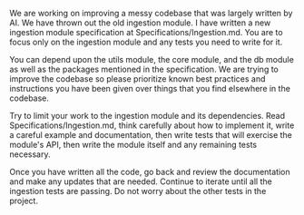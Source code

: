 We are working on improving a messy codebase that was largely written by AI. We have thrown out the old ingestion module. I have written a new ingestion module specification at Specifications/Ingestion.md. You are to focus only on the ingestion module and any tests you need to write for it. 

You can depend upon the utils module, the core module, and the db module as well as the packages mentioned in the specification. We are trying to improve the codebase so please prioritize known best practices and instructions you have been given over things that you find elsewhere in the codebase. 

Try to limit your work to the ingestion module and its dependencies. Read Specifications/Ingestion.md, think carefully about how to implement it, write a careful example and documentation, then write tests that will exercise the module's API, then write the module itself and any remaining tests necessary. 

Once you have written all the code, go back and review the documentation and make any updates that are needed. Continue to iterate until all the ingestion tests are passing. Do not worry about the other tests in the project.
